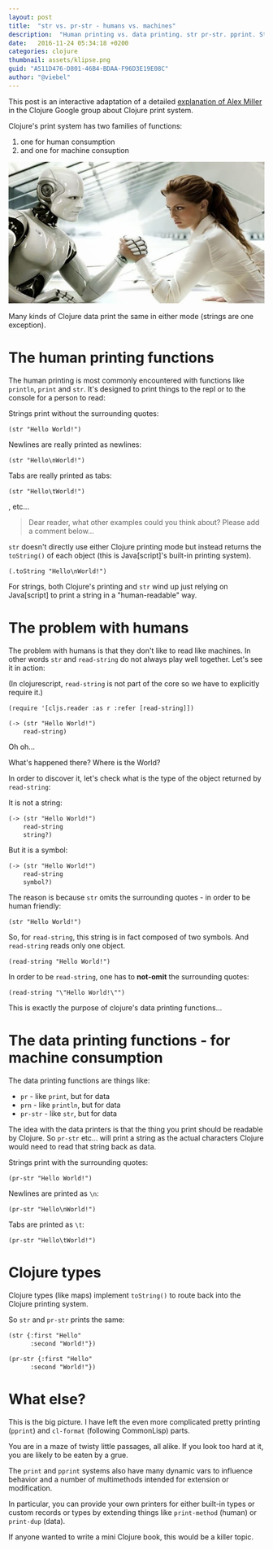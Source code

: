 ```yaml
---
layout: post
title:  "str vs. pr-str - humans vs. machines"
description:  "Human printing vs. data printing. str pr-str. pprint. Stringification in clojure"
date:   2016-11-24 05:34:18 +0200
categories: clojure
thumbnail: assets/klipse.png
guid: "A511D476-D801-46B4-BDAA-F96D3E19E08C"
author: "@viebel"
---
```


This post is an interactive adaptation of a detailed [explanation of Alex Miller](https://groups.google.com/forum/#!topic/clojure/_qzaqqkMHHw) in the Clojure Google group about Clojure print system.

Clojure's print system has two families of functions:

1. one for human consumption
2. and one for machine consuption

![robot](/assets/human-robot.jpg)

Many kinds of Clojure data print the same in either mode (strings are one exception).

# The human printing functions

The human printing is most commonly encountered with functions like `println`, `print` and `str`. It's designed to print things to the repl or to the console for a person to read:

Strings print without the surrounding quotes:

~~~klipse
(str "Hello World!")
~~~


Newlines are really printed as newlines:

~~~klipse
(str "Hello\nWorld!")
~~~

Tabs are really printed as tabs:

~~~klipse
(str "Hello\tWorld!")
~~~

, etc...

> Dear reader, what other examples could you think about? Please add a comment below...


`str` doesn't directly use either Clojure printing mode but instead returns the `toString()` of each object (this is Java[script]'s built-in printing system).

~~~klipse
(.toString "Hello\nWorld!")
~~~

For strings, both Clojure's printing and `str` wind up just relying on Java[script] to print a string in a "human-readable" way.

# The problem with humans

The problem with humans is that they don't like to read like machines. In other words `str` and `read-string` do not always play well together. Let's see it in action:

(In clojurescript, `read-string` is not part of the core so we have to explicitly require it.)

~~~klipse
(require '[cljs.reader :as r :refer [read-string]])
~~~

~~~klipse
(-> (str "Hello World!")
    read-string)
~~~

Oh oh...

What's happened there? Where is the World?

In order to discover it, let's check what is the type of the object returned by `read-string`:

It is not a string:

~~~klipse
(-> (str "Hello World!")
    read-string
    string?)
~~~

But it is a symbol:

~~~klipse
(-> (str "Hello World!")
    read-string
    symbol?)
~~~

The reason is because `str` omits the surrounding quotes - in order to be human friendly:

~~~klipse
(str "Hello World!")
~~~

So, for `read-string`, this string is in fact composed of two symbols. And `read-string` reads only one object.

~~~klipse
(read-string "Hello World!")
~~~

In order to be `read-string`, one has to **not-omit** the surrounding quotes:


~~~klipse
(read-string "\"Hello World!\"")
~~~

This is exactly the purpose of clojure's data printing functions...

# The data printing functions - for machine consumption

The data printing functions are things like:

- `pr` - like `print`, but for data
- `prn` - like `println`, but for data
- `pr-str` - like `str`, but for data

The idea with the data printers is that the thing you print should be readable by Clojure. So `pr-str` etc... will print a string as the actual characters Clojure would need to read that string back as data.


Strings print with the surrounding quotes:

~~~klipse
(pr-str "Hello World!")
~~~

Newlines are printed as `\n`:

~~~klipse
(pr-str "Hello\nWorld!")
~~~

Tabs are printed as `\t`:

~~~klipse
(pr-str "Hello\tWorld!")
~~~

# Clojure types

Clojure types (like maps) implement `toString()` to route back into the Clojure printing system.

So `str` and `pr-str` prints the same:

~~~klipse
(str {:first "Hello"
      :second "World!"})
~~~

~~~klipse
(pr-str {:first "Hello"
      :second "World!"})
~~~


# What else?

This is the big picture. I have left the even more complicated pretty printing (`pprint`) and `cl-format` (following CommonLisp) parts.

You are in a maze of twisty little passages, all alike. If you look too hard at it, you are likely to be eaten by a grue.

The `print` and `pprint` systems also have many dynamic vars to influence behavior and a number of multimethods intended for extension or modification.

In particular, you can provide your own printers for either built-in types or custom records or types by extending things like `print-method` (human) or `print-dup` (data).

If anyone wanted to write a mini Clojure book, this would be a killer topic.


